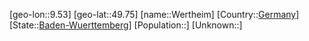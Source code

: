 ﻿---
location: [49.75,9.53]
type: City
tags:
- geo/City


SpocWebEntityId: 35558
isDeleted: false
confidential: public

---
[geo-lon::9.53]
[geo-lat::49.75]
[name::Wertheim]
[Country::[Germany](geo/Continent/Europe/Germany.md)]
[State::[Baden-Wuerttemberg](geo/Continent/Europe/Germany/Baden-Wuerttemberg.md)]
[Population::]
[Unknown::]

